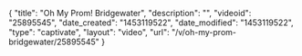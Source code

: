 {
    "title": "Oh My Prom! Bridgewater",
    "description": "",
    "videoid": "25895545",
    "date_created": "1453119522",
    "date_modified": "1453119522",
    "type": "captivate",
    "layout": "video",
    "url": "\/v\/oh-my-prom-bridgewater\/25895545"
}